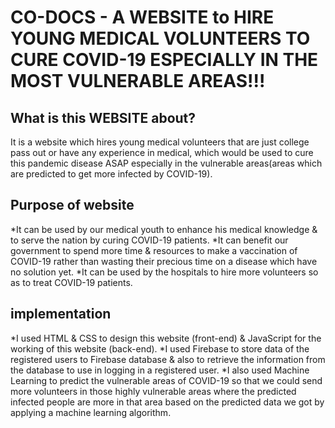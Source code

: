 # CO-DOCS - A WEBSITE to HIRE YOUNG MEDICAL VOLUNTEERS TO CURE COVID-19 ESPECIALLY IN THE MOST VULNERABLE AREAS!!!
## What is this WEBSITE about?
It is a website which hires young medical volunteers that are just college pass out or have any experience in medical, which would be used to cure this pandemic disease ASAP especially in the vulnerable areas(areas which are predicted to get more infected by COVID-19).
## Purpose of website
*It can be used by our medical youth to enhance his medical knowledge & to serve the nation by curing COVID-19 patients.
*It can benefit our government to spend more time & resources to make a vaccination of  COVID-19 rather than wasting their precious time on a disease which have no solution yet.
*It can be used by the hospitals to hire more volunteers so as to treat COVID-19 patients.
## implementation
*I used HTML & CSS to design this website (front-end) & JavaScript for the working of this website (back-end).
*I used Firebase to store data of the registered users to Firebase database & also to retrieve the information from the database to use in logging in a registered user.
*I also used Machine Learning to predict the vulnerable areas of COVID-19 so that we could send more volunteers in those highly vulnerable areas where the predicted infected people are more in that area based on the predicted data we got by applying a machine learning algorithm.

